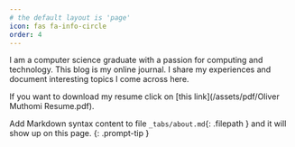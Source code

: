 ```yaml
---
# the default layout is 'page'
icon: fas fa-info-circle
order: 4
---
```


I am a computer science graduate with a passion for computing and technology. 
This blog is my online journal. 
I share my experiences and document interesting topics I come across here.

If you want to download my resume click on [this link](/assets/pdf/Oliver Muthomi Resume.pdf).

Add Markdown syntax content to file `_tabs/about.md`{: .filepath } and it will show up on this page.
{: .prompt-tip }


